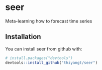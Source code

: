 
<!-- README.md is generated from README.Rmd. Please edit that file -->
seer
====

Meta-learning how to forecast time series

Installation
------------

You can install seer from github with:

``` r
# install.packages("devtools")
devtools::install_github("thiyangt/seer")
```
